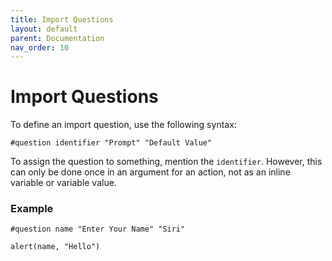 ```yaml
---
title: Import Questions
layout: default
parent: Documentation
nav_order: 10
---
```


# Import Questions

To define an import question, use the following syntax:

```
#question identifier "Prompt" "Default Value"
```

To assign the question to something, mention the `identifier`. However, this can only be done once in an argument for an action, not as an inline variable or variable value.

### Example

```
#question name "Enter Your Name" "Siri"

alert(name, "Hello")
```
